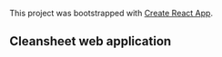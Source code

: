 This project was bootstrapped with [Create React App](https://github.com/facebook/create-react-app).

## Cleansheet web application


